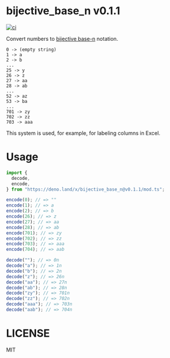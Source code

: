 # bijective_base_n v0.1.1

[![ci](https://github.com/kt3k/bijective_base_n/actions/workflows/ci.yml/badge.svg)](https://github.com/kt3k/bijective_base_n/actions/workflows/ci.yml)

Convert numbers to
[bijective base-n](https://en.wikipedia.org/wiki/Bijective_numeration) notation.

```
0 -> (empty string)
1 -> a
2 -> b
...
25 -> y
26 -> z
27 -> aa
28 -> ab
...
52 -> az
53 -> ba
...
701 -> zy
702 -> zz
703 -> aaa
```

This system is used, for example, for labeling columns in Excel.

# Usage

```js
import {
  decode,
  encode,
} from "https://deno.land/x/bijective_base_n@v0.1.1/mod.ts";

encode(0); // => ""
encode(1); // => a
encode(2); // => b
encode(26); // => z
encode(27); // => aa
encode(28); // => ab
encode(701); // => zy
encode(702); // => zz
encode(703); // => aaa
encode(704); // => aab

decode(""); // => 0n
decode("a"); // => 1n
decode("b"); // => 2n
decode("z"); // => 26n
decode("aa"); // => 27n
decode("ab"); // => 28n
decode("zy"); // => 701n
decode("zz"); // => 702n
decode("aaa"); // => 703n
decode("aab"); // => 704n
```

# LICENSE

MIT
